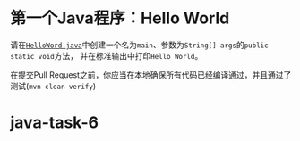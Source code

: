 # 第一个Java程序：Hello World

请在[`HelloWord.java`](https://github.com/code-camp-2023-1/hello-world/blob/main/src/main/java/com/jirengu/HelloWorld.java)中创建一个名为`main`、参数为`String[] args`的`public static void`方法，
并在标准输出中打印`Hello World`。

在提交Pull Request之前，你应当在本地确保所有代码已经编译通过，并且通过了测试(`mvn clean verify`)

# java-task-6
